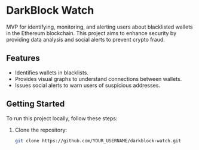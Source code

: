 

# DarkBlock Watch

MVP for identifying, monitoring, and alerting users about blacklisted wallets in the Ethereum blockchain. This project aims to enhance security by providing data analysis and social alerts to prevent crypto fraud.

## Features
- Identifies wallets in blacklists.
- Provides visual graphs to understand connections between wallets.
- Issues social alerts to warn users of suspicious addresses.

## Getting Started
To run this project locally, follow these steps:

1. Clone the repository:
   ```bash
   git clone https://github.com/YOUR_USERNAME/darkblock-watch.git

